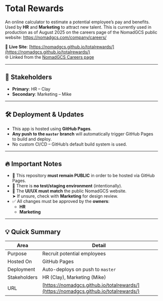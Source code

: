 # Total Rewards

An online calculator to estimate a potential employee’s pay and benefits.  
Used by **HR** and **Marketing** to attract new talent.  This is currently used in production as of August 2025 on the careers page of the NomadGCS public website:  https://nomadgcs.com/company/careers/



🚀 **Live Site**: [https://nomadgcs.github.io/totalrewards/](https://nomadgcs.github.io/totalrewards/)  
🌐 Linked from the [NomadGCS Careers page](https://nomadgcs.com/careers)

---

## 👥 Stakeholders

- **Primary**: HR – Clay  
- **Secondary**: Marketing – Mike

---

## 🛠️ Deployment & Updates

- This app is hosted using **GitHub Pages**.
- **Any push to the `master` branch** will automatically trigger GitHub Pages to build and deploy.
- No custom CI/CD – GitHub’s default build system is used.

---

## 🔥 Important Notes

- 📢 This repository **must remain PUBLIC** in order to be hosted via GitHub Pages.
- 🧪 There is **no test/staging environment** (intentionally).
- 🎨 The **UI/UX must match** the public NomadGCS website.  
  ➤ If unsure, check with **Marketing** for design review.
- ✅ All changes must be approved by the **owners**:
  - **HR**
  - **Marketing**

---

## 💡 Quick Summary

| Area         | Detail                                 |
|--------------|----------------------------------------|
| Purpose      | Recruit potential employees            |
| Hosted On    | GitHub Pages                           |
| Deployment   | Auto-deploys on push to `master`       |
| Stakeholders | HR (Clay), Marketing (Mike)            |
| URL          | [https://nomadgcs.github.io/totalrewards/](https://nomadgcs.github.io/totalrewards/) |
